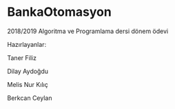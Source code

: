 # BankaOtomasyon
<p> 2018/2019 Algoritma ve Programlama dersi dönem ödevi</p>
<p> Hazırlayanlar:</p>
<p> Taner Filiz</p>
<p> Dilay Aydoğdu </p>
<p> Melis Nur Kılıç</p>
<p> Berkcan Ceylan</p>
